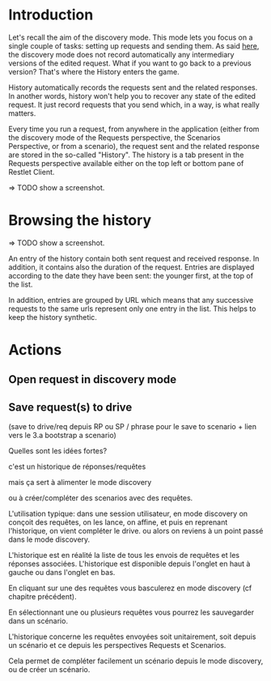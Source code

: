 # Introduction

Let's recall the aim of the discovery mode. This mode lets you focus on a single couple of tasks: setting up requests and sending them.
As said [here](saving), the discovery mode does not record automatically any intermediary versions of the edited request.
What if you want to go back to a previous version? That's where the History enters the game.

History automatically records the requests sent and the related responses.
In another words, history won't help you to recover any state of the edited request. It just record requests that you send which, in a way, is what really matters.

Every time you run a request, from anywhere in the application (either from the discovery mode of the Requests perspective, the Scenarios Perspective, or from a scenario), the request sent and the related response are stored in the so-called "History".
The history is a tab present in the Requests perspective available either on the top left or bottom pane of Restlet Client.
 
 => TODO show a screenshot.

# Browsing the history

 => TODO show a screenshot.

An entry of the history contain both sent request and received response. In addition, it contains also the duration of the request.
Entries are displayed according to the date they have been sent: the younger first, at the top of the list.

In addition, entries are grouped by URL which means that any successive requests to the same urls represent only one entry in the list. This helps to keep the history synthetic.

# Actions

## Open request in discovery mode


## Save request(s) to drive


 (save to drive/req depuis RP ou SP / phrase pour le save to scenario + lien vers le 3.a bootstrap a scenario)

Quelles sont les idées fortes?

c'est un historique de réponses/requêtes

mais ça sert à alimenter le mode discovery

ou à créer/compléter des scenarios avec des requêtes.

L'utilisation typique: dans une session utilisateur, en mode discovery on conçoit des requêtes, on les lance, on affine, et puis en reprenant l'historique, on vient compléter le drive. ou alors on reviens à un point passé dans le mode discovery.





L'historique est en réalité la liste de tous les envois de requêtes et les réponses associées. L'historique est disponible depuis l'onglet en haut à gauche ou dans l'onglet en bas.

En cliquant sur une des requêtes vous basculerez en mode discovery (cf chapitre précédent).

En sélectionnant une ou plusieurs requêtes vous pourrez les sauvegarder dans un scénario.

L'historique concerne les requêtes envoyées soit unitairement, soit depuis un scénario et ce depuis les perspectives Requests et Scenarios.

Cela permet de compléter facilement un scénario depuis le mode discovery, ou de créer un scénario.

